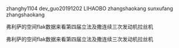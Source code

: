 zhanghy1104
dev_guo20191202
LIHAOBO
zhangshaokang
sunxufang
zhangshaokang


弗利萨的空间flak数据来看第四届立法及撒连续三次发动机拉丝机

弗利萨的空间flak数据来看第四届立法及撒连续三次发动机拉丝机



